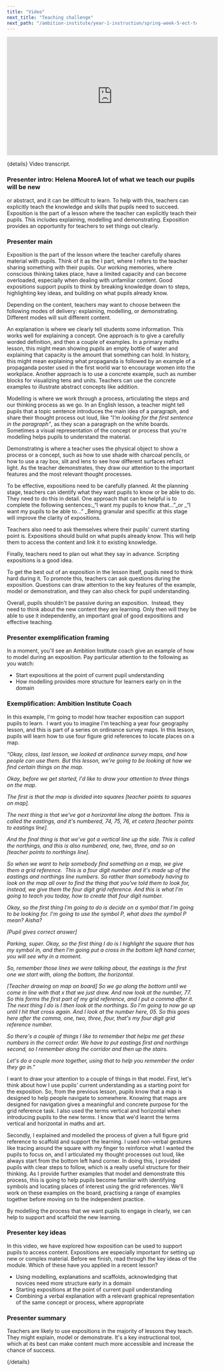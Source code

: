 ```yaml
---
title: "Video"
next_title: "Teaching challenge"
next_path: "/ambition-institute/year-1-instruction/spring-week-5-ect-teaching-challenge"
---
```


<iframe width="560" height="315" src="https://www.youtube.com/embed/34fPMu-jtkw" title="YouTube video player" frameborder="0" allow="accelerometer; autoplay; clipboard-write; encrypted-media; gyroscope; picture-in-picture; web-share" allowfullscreen></iframe>

{details}
Video transcript.

### Presenter intro: Helena MooreA lot of what we teach our pupils will be new

or abstract, and it can be difficult to learn. To help with this, teachers can explicitly
teach the knowledge and skills that pupils need to succeed. Exposition is the part
of a lesson where the teacher can explicitly teach their pupils. This includes explaining,
modelling and demonstrating. Exposition provides an opportunity for teachers to set
things out clearly.

### Presenter main

Exposition is the part of the lesson where the teacher carefully shares material
with pupils. Think of it as the I part, where I refers to the teacher sharing something
with their pupils. Our working memories, where conscious thinking takes place, have
a limited capacity and can become overloaded, especially when dealing with unfamiliar
content. Good expositions support pupils to think by breaking knowledge down to steps,
highlighting key ideas, and building on what pupils already know.

Depending on the content, teachers may want to choose between the following modes of delivery: explaining, modelling, or demonstrating. Different modes will suit different content.

An explanation is where we clearly tell students some information. This works well for explaining a concept. One approach is to give a carefully worded definition, and then a couple of examples. In a primary maths lesson, this might mean showing pupils an empty bottle of water and explaining that capacity is the amount that something can hold. In history, this might mean explaining what propaganda is followed by an example of a propaganda poster used in the first world war to encourage women into the workplace. Another approach is to use a concrete example, such as number blocks for visualizing tens and units. Teachers can use the concrete examples to illustrate abstract concepts like addition.

Modelling is where we work through a process, articulating the steps and our thinking process as we go. In an English lesson, a teacher might tell pupils that a topic sentence introduces the main idea of a paragraph, and share their thought process out loud, like _"I'm looking for the first sentence in the paragraph"_, as they scan a paragraph on the white boards. Sometimes a visual representation of the concept or process that you're modelling helps pupils to understand the material.

Demonstrating is where a teacher uses the physical object to show a process or a concept, such as how to use shade with charcoal pencils, or how to use a ray box, slit and lens to see how different surfaces refract light. As the teacher demonstrates, they draw our attention to the important features and the most relevant thought processes.

To be effective, expositions need to be carefully planned. At the planning stage, teachers can identify what they want pupils to know or be able to do. They need to do this in detail. One approach that can be helpful is to complete the following sentences:_“I want my pupils to know that...”\_or _“I want my pupils to be able to...”&nbsp;\_Being granular and specific at this stage will improve the clarity of expositions.

Teachers also need to ask themselves where their pupils' current starting point is. Expositions should build on what pupils already know. This will help them to access the content and link it to existing knowledge.

Finally, teachers need to plan out what they say in advance. Scripting expositions is a good idea.

To get the best out of an exposition in the lesson itself, pupils need to think hard during it. To promote this, teachers can ask questions during the exposition. Questions can draw attention to the key features of the example, model or demonstration, and they can also check for pupil understanding.

Overall, pupils shouldn't be passive during an exposition.  Instead, they need to think about the new content they are learning. Only then will they be able to use it independently, an important goal of good expositions and effective teaching.

### Presenter exemplification framing

In a moment, you'll see an Ambition Institute coach give an example of how to model
during an exposition. Pay particular attention to the following as you watch:

- Start expositions at the point of current pupil understanding
- How modelling provides more structure for learners early on in the domain

### Exemplification: Ambition Institute Coach

In this example, I'm going to model how teacher exposition can support pupils to
learn.  I want you to imagine I'm teaching a year four geography lesson, and
this is part of a series on ordinance survey maps. In this lesson, pupils will
learn how to use four figure grid references to locate places on a map.

_“Okay, class, last lesson, we looked at ordinance survey maps, and how people can use them. But this lesson, we're going to be looking at how we find certain things on the map._

_Okay, before we get started, I'd like to draw your attention to three things on the map._

_The first is that the map is divided into squares [teacher points to squares on map]._

_The next thing is that we've got a horizontal line along the bottom. This is called the eastings, and it's numbered, 74, 75, 76, et cetera [teacher points to eastings line]._

_And the final thing is that we've got a vertical line up the side. This is called the northings, and this is also numbered, one, two, three, and so on [teacher points to northings line]._

_So when we want to help somebody find something on a map, we give them a grid reference. &nbsp;This is a four digit number and it's made up of the eastings and northings line numbers. So rather than somebody having to look on the map all over to find the thing that you've told them to look for, instead, we give them the four digit grid reference. And this is what I'm going to teach you today, how to create that four digit number._

_Okay, so the first thing I'm going to do is decide on a symbol that I'm going to be looking for. I'm going to use the symbol P, what does the symbol P mean? Aisha?_

_[Pupil gives correct answer]_

_Parking, super. Okay, so the first thing I do is I highlight the square that has my symbol in, and then I'm going put a cross in the bottom left hand corner, you will see why in a moment._

_So, remember those lines we were talking about, the eastings is the first one we start with, along the bottom, the horizontal._

_[Teacher drawing on map on board] So we go along the bottom until we come in line with that x that we just drew. And now look at the number, 77. So this forms the first part of my grid reference, and I put a comma after it. The next thing I do is I then look at the northings. So I'm going to now go up until I hit that cross again. And I look at the number here, 05. So this goes here after the comma, one, two, three, four, that's my four digit grid reference number._

_So there's a couple of things I like to remember that helps me get these numbers in the correct order. We have to put eastings first and northings second, so I remember along the corridor and then up the stairs._

_Let's do a couple more together, using that to help you remember the order they go in.”_

I want to draw your attention to a couple of things in that model. First, let's think about how I use pupils' current understanding as a starting point for the exposition. So, from the previous lesson, pupils know that a map is designed to help people navigate to somewhere. Knowing that maps are designed for navigation gives a meaningful and concrete purpose for the grid reference task. I also used the terms vertical and horizontal when introducing pupils to the new terms. I know that we'd learnt the terms vertical and horizontal in maths and art.

Secondly, I explained and modelled the process of given a full figure grid reference to scaffold and support the learning. I used non-verbal gestures like tracing around the square with my finger to reinforce what I wanted the pupils to focus on, and I articulated my thought processes out loud, like always start from the bottom left hand corner. In doing this, I provided pupils with clear steps to follow, which is a really useful structure for their thinking. As I provide further examples that model and demonstrate this process, this is going to help pupils become familiar with identifying symbols and locating places of interest using the grid references. We'll work on these examples on the board, practising a range of examples together before moving on to the independent practice.

By modelling the process that we want pupils to engage in clearly, we can help to support and scaffold the new learning.

### Presenter key ideas

In this video, we have explored how exposition can be used to support pupils to access
content. Expositions are especially important for setting up new or complex material.
Before we finish, read through the key ideas of the module. Which of these have you
applied in a recent lesson?

- Using modelling, explanations and scaffolds, acknowledging that novices need more structure early in a domain
- Starting expositions at the point of current pupil understanding
- Combining a verbal explanation with a relevant graphical representation of the same concept or process, where appropriate

### Presenter summary

Teachers are likely to use expositions in the majority of lessons they teach.
They might explain, model or demonstrate. It's a key instructional tool, which
at its best can make content much more accessible and increase the chance of
success.

{/details}

